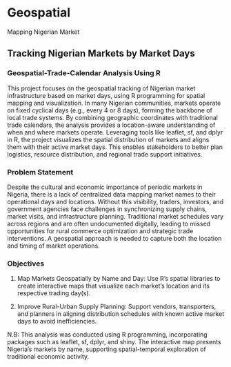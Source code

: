 # Geospatial
Mapping Nigerian Market

## Tracking Nigerian Markets by Market Days
### Geospatial-Trade-Calendar Analysis Using R
This project focuses on the geospatial tracking of Nigerian market infrastructure based on market days, using R programming for spatial mapping and visualization. In many Nigerian communities, markets operate on fixed cyclical days (e.g., every 4 or 8 days), forming the backbone of local trade systems. By combining geographic coordinates with traditional trade calendars, the analysis provides a location-aware understanding of when and where markets operate. Leveraging tools like leaflet, sf, and dplyr in R, the project visualizes the spatial distribution of markets and aligns them with their active market days. This enables stakeholders to better plan logistics, resource distribution, and regional trade support initiatives.

### Problem Statement
Despite the cultural and economic importance of periodic markets in Nigeria, there is a lack of centralized data mapping market names to their operational days and locations. Without this visibility, traders, investors, and government agencies face challenges in synchronizing supply chains, market visits, and infrastructure planning. Traditional market schedules vary across regions and are often undocumented digitally, leading to missed opportunities for rural commerce optimization and strategic trade interventions. A geospatial approach is needed to capture both the location and timing of market operations.

### Objectives
1. Map Markets Geospatially by Name and Day: Use R’s spatial libraries to create interactive maps that visualize each market’s location and its respective trading day(s).

2. Improve Rural-Urban Supply Planning: Support vendors, transporters, and planners in aligning distribution schedules with known active market days to avoid inefficiencies.

N.B: This analysis was conducted using R programming, incorporating packages such as leaflet, sf, dplyr, and shiny. The interactive map presents Nigeria’s markets by name, supporting spatial-temporal exploration of traditional economic activity.



